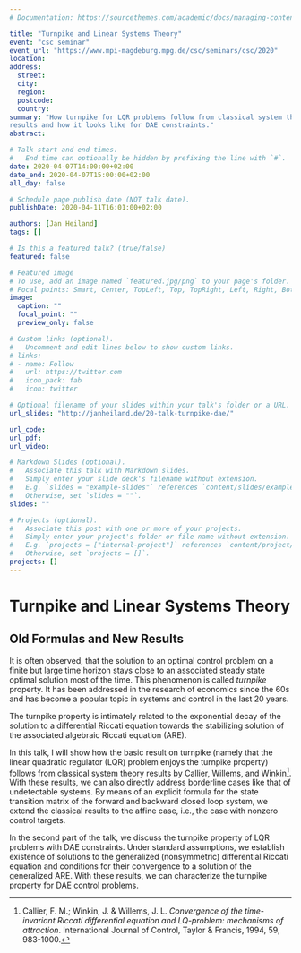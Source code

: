```yaml
---
# Documentation: https://sourcethemes.com/academic/docs/managing-content/

title: "Turnpike and Linear Systems Theory"
event: "csc seminar"
event_url: "https://www.mpi-magdeburg.mpg.de/csc/seminars/csc/2020"
location:
address:
  street:
  city:
  region:
  postcode:
  country:
summary: "How turnpike for LQR problems follow from classical system theoretic
results and how it looks like for DAE constraints."
abstract:

# Talk start and end times.
#   End time can optionally be hidden by prefixing the line with `#`.
date: 2020-04-07T14:00:00+02:00
date_end: 2020-04-07T15:00:00+02:00
all_day: false

# Schedule page publish date (NOT talk date).
publishDate: 2020-04-11T16:01:00+02:00

authors: [Jan Heiland]
tags: []

# Is this a featured talk? (true/false)
featured: false

# Featured image
# To use, add an image named `featured.jpg/png` to your page's folder. 
# Focal points: Smart, Center, TopLeft, Top, TopRight, Left, Right, BottomLeft, Bottom, BottomRight.
image:
  caption: ""
  focal_point: ""
  preview_only: false

# Custom links (optional).
#   Uncomment and edit lines below to show custom links.
# links:
# - name: Follow
#   url: https://twitter.com
#   icon_pack: fab
#   icon: twitter

# Optional filename of your slides within your talk's folder or a URL.
url_slides: "http://janheiland.de/20-talk-turnpike-dae/"

url_code:
url_pdf:
url_video:

# Markdown Slides (optional).
#   Associate this talk with Markdown slides.
#   Simply enter your slide deck's filename without extension.
#   E.g. `slides = "example-slides"` references `content/slides/example-slides.md`.
#   Otherwise, set `slides = ""`.
slides: ""

# Projects (optional).
#   Associate this post with one or more of your projects.
#   Simply enter your project's folder or file name without extension.
#   E.g. `projects = ["internal-project"]` references `content/project/deep-learning/index.md`.
#   Otherwise, set `projects = []`.
projects: []
---
```


# Turnpike and Linear Systems Theory
## Old Formulas and New Results

It is often observed, that the solution to an optimal control problem on a
finite but large time horizon stays close to an associated steady state optimal
solution most of the time. This phenomenon is called *turnpike* property. It has
been addressed in the research of economics since the 60s and has become a
popular topic in systems and control in the last 20 years. 

The turnpike property is intimately related to the exponential decay of the
solution to a differential Riccati equation towards the stabilizing solution of
the associated algebraic Riccati equation (ARE). 

In this talk, I will show how the basic result on turnpike (namely that the linear quadratic regulator (LQR) problem enjoys the
turnpike property) follows from classical system theory results by Callier,
Willems, and Winkin[^1]. With these results, we can also directly address borderline
cases like that of undetectable systems. By means of an explicit formula for the
state transition matrix of the forward and backward closed loop system, we extend
the classical results to the affine case, i.e., the case with nonzero control
targets.

In the second part of the talk, we discuss the turnpike property of LQR
problems with DAE constraints. Under standard assumptions, we establish existence
of solutions to the generalized (nonsymmetric) differential Riccati equation
and conditions for their convergence to a solution of the generalized ARE. With
these results, we can characterize the turnpike property for DAE control
problems.


[^1]: Callier, F. M.; Winkin, J. & Willems, J. L. *Convergence of the
  time-invariant Riccati differential equation and LQ-problem: mechanisms of
  attraction*. International Journal of Control, Taylor & Francis, 1994, 59,
  983-1000.
